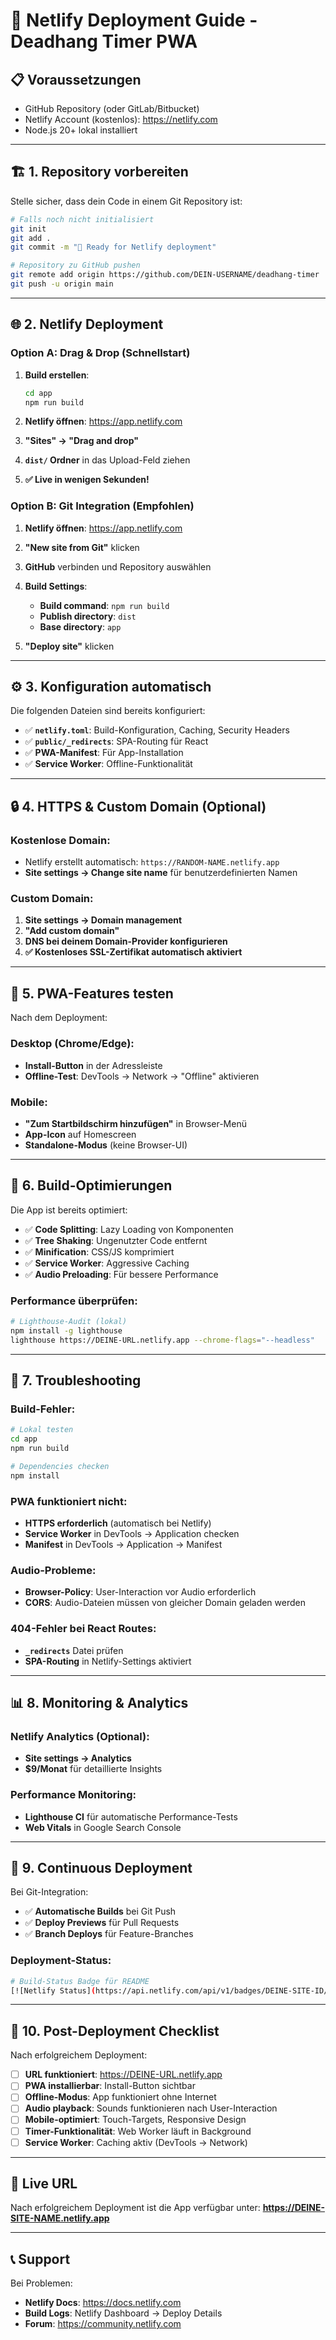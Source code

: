 # 🚀 Netlify Deployment Guide - Deadhang Timer PWA

## 📋 Voraussetzungen

- GitHub Repository (oder GitLab/Bitbucket)
- Netlify Account (kostenlos): https://netlify.com
- Node.js 20+ lokal installiert

---

## 🏗️ 1. Repository vorbereiten

Stelle sicher, dass dein Code in einem Git Repository ist:

```bash
# Falls noch nicht initialisiert
git init
git add .
git commit -m "🚀 Ready for Netlify deployment"

# Repository zu GitHub pushen
git remote add origin https://github.com/DEIN-USERNAME/deadhang-timer
git push -u origin main
```

---

## 🌐 2. Netlify Deployment

### Option A: Drag & Drop (Schnellstart)

1. **Build erstellen**:
   ```bash
   cd app
   npm run build
   ```

2. **Netlify öffnen**: https://app.netlify.com
3. **"Sites" → "Drag and drop"**
4. **`dist/` Ordner** in das Upload-Feld ziehen
5. **✅ Live in wenigen Sekunden!**

### Option B: Git Integration (Empfohlen)

1. **Netlify öffnen**: https://app.netlify.com
2. **"New site from Git"** klicken
3. **GitHub** verbinden und Repository auswählen
4. **Build Settings**:
   - **Build command**: `npm run build`
   - **Publish directory**: `dist`
   - **Base directory**: `app`

5. **"Deploy site"** klicken

---

## ⚙️ 3. Konfiguration automatisch

Die folgenden Dateien sind bereits konfiguriert:

- ✅ **`netlify.toml`**: Build-Konfiguration, Caching, Security Headers
- ✅ **`public/_redirects`**: SPA-Routing für React
- ✅ **PWA-Manifest**: Für App-Installation
- ✅ **Service Worker**: Offline-Funktionalität

---

## 🔒 4. HTTPS & Custom Domain (Optional)

### Kostenlose Domain:
- Netlify erstellt automatisch: `https://RANDOM-NAME.netlify.app`
- **Site settings → Change site name** für benutzerdefinierten Namen

### Custom Domain:
1. **Site settings → Domain management**
2. **"Add custom domain"**
3. **DNS bei deinem Domain-Provider konfigurieren**
4. **✅ Kostenloses SSL-Zertifikat automatisch aktiviert**

---

## 📱 5. PWA-Features testen

Nach dem Deployment:

### Desktop (Chrome/Edge):
- **Install-Button** in der Adressleiste
- **Offline-Test**: DevTools → Network → "Offline" aktivieren

### Mobile:
- **"Zum Startbildschirm hinzufügen"** in Browser-Menü
- **App-Icon** auf Homescreen
- **Standalone-Modus** (keine Browser-UI)

---

## 🔧 6. Build-Optimierungen

Die App ist bereits optimiert:

- ✅ **Code Splitting**: Lazy Loading von Komponenten
- ✅ **Tree Shaking**: Ungenutzter Code entfernt
- ✅ **Minification**: CSS/JS komprimiert
- ✅ **Service Worker**: Aggressive Caching
- ✅ **Audio Preloading**: Für bessere Performance

### Performance überprüfen:
```bash
# Lighthouse-Audit (lokal)
npm install -g lighthouse
lighthouse https://DEINE-URL.netlify.app --chrome-flags="--headless"
```

---

## 🚨 7. Troubleshooting

### Build-Fehler:
```bash
# Lokal testen
cd app
npm run build

# Dependencies checken
npm install
```

### PWA funktioniert nicht:
- **HTTPS erforderlich** (automatisch bei Netlify)
- **Service Worker** in DevTools → Application checken
- **Manifest** in DevTools → Application → Manifest

### Audio-Probleme:
- **Browser-Policy**: User-Interaction vor Audio erforderlich
- **CORS**: Audio-Dateien müssen von gleicher Domain geladen werden

### 404-Fehler bei React Routes:
- **`_redirects`** Datei prüfen
- **SPA-Routing** in Netlify-Settings aktiviert

---

## 📊 8. Monitoring & Analytics

### Netlify Analytics (Optional):
- **Site settings → Analytics**
- **$9/Monat** für detaillierte Insights

### Performance Monitoring:
- **Lighthouse CI** für automatische Performance-Tests
- **Web Vitals** in Google Search Console

---

## 🔄 9. Continuous Deployment

Bei Git-Integration:
- ✅ **Automatische Builds** bei Git Push
- ✅ **Deploy Previews** für Pull Requests
- ✅ **Branch Deploys** für Feature-Branches

### Deployment-Status:
```bash
# Build-Status Badge für README
[![Netlify Status](https://api.netlify.com/api/v1/badges/DEINE-SITE-ID/deploy-status)](https://app.netlify.com/sites/DEINE-SITE/deploys)
```

---

## 🎯 10. Post-Deployment Checklist

Nach erfolgreichem Deployment:

- [ ] **URL funktioniert**: https://DEINE-URL.netlify.app
- [ ] **PWA installierbar**: Install-Button sichtbar
- [ ] **Offline-Modus**: App funktioniert ohne Internet
- [ ] **Audio playback**: Sounds funktionieren nach User-Interaction
- [ ] **Mobile-optimiert**: Touch-Targets, Responsive Design
- [ ] **Timer-Funktionalität**: Web Worker läuft in Background
- [ ] **Service Worker**: Caching aktiv (DevTools → Network)

---

## 🚀 Live URL

Nach erfolgreichem Deployment ist die App verfügbar unter:
**https://DEINE-SITE-NAME.netlify.app**

---

## 📞 Support

Bei Problemen:
- **Netlify Docs**: https://docs.netlify.com
- **Build Logs**: Netlify Dashboard → Deploy Details
- **Forum**: https://community.netlify.com 